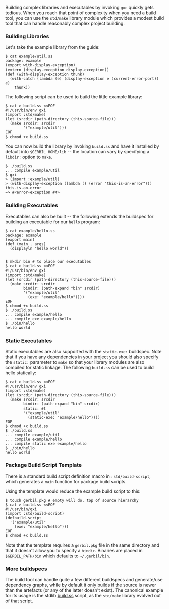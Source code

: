 Building complex libraries and executables by invoking `gxc` quickly gets
tedious. When you reach that point of complexity when you need a build tool,
you can use the `std/make` library module which provides a modest build tool
that can handle reasonably complex project building.

### Building Libraries
Let's take the example library from the guide:
```
$ cat example/util.ss
package: example
(export with-display-exception)
(extern (display-exception display-exception))
(def (with-display-exception thunk)
  (with-catch (lambda (e) (display-exception e (current-error-port)) e)
    thunk))
```

The following script can be used to build the little
example library:
```
$ cat > build.ss <<EOF
#!/usr/bin/env gxi
(import :std/make)
(let (srcdir (path-directory (this-source-file)))
  (make srcdir: srcdir
        '("example/util")))
EOF
$ chmod +x build.ss

```

You can now build the library by invoking `build.ss` and have it
installed by default into `$GERBIL_HOME/lib` -- the location can
vary by specifying a `libdir:` option to `make`.
```
$ ./build.ss
... compile example/util
$ gxi
> (import :example/util)
> (with-display-exception (lambda () (error "this-is-an-error")))
this-is-an-error
=> #<error-exception #4>
```

### Building Executables
Executables can also be built -- the following extends the buildspec
for building an executable for our `hello` program:
```
$ cat example/hello.ss
package: example
(export main)
(def (main . args)
  (displayln "hello world"))


$ mkdir bin # to place our executables
$ cat > build.ss <<EOF
#!/usr/bin/env gxi
(import :std/make)
(let (srcdir (path-directory (this-source-file)))
  (make srcdir: srcdir
        bindir: (path-expand "bin" srcdir)
        '("example/util"
          (exe: "example/hello"))))
EOF
$ chmod +x build.ss
$ ./build.ss
... compile example/hello
... compile exe example/hello
$ ./bin/hello
hello world
```

### Static Executables
Static executables are also supported with the `static-exe:` buildspec.
Note that if you have any dependencies in your project you should also
specify the `static:` parameter to `make` so that your library modules
are also compiled for static linkage.
The following `build.ss` can be used to build hello statically:
```
$ cat > build.ss <<EOF
#!/usr/bin/env gxi
(import :std/make)
(let (srcdir (path-directory (this-source-file)))
  (make srcdir: srcdir
        bindir: (path-expand "bin" srcdir)
        static: #t
        '("example/util"
          (static-exe: "example/hello"))))
EOF
$ chmod +x build.ss
$ ./build.ss
... compile example/util
... compile example/hello
... compile static exe example/hello
$ ./bin/hello
hello world

```

### Package Build Script Template

There is a standard build script definition macro in `:std/build-script`,
which generates a `main` function for package build scripts.

Using the template would reduce the example build script to this:
```
$ touch gerbil.pkg # empty will do, top of source hierarchy
$ cat > build.ss <<EOF
#!/usr/bin/gxi
(import :std/build-script)
(defbuild-script
  '("example/util"
    (exe: "example/hello")))
EOF
$ chmod +x build.ss
```

Note that the template requires a `gerbil.pkg` file in the same directory
and that it doesn't allow you to specify a `bindir`. Binaries are placed
in `$GERBIL_PATH/bin` which defaults to `~/.gerbil/bin`.

### More buildspecs
The build tool can handle quite a few different buildspecs and generate/use
dependency graphs, while by default it only builds if the source is
newer than the artefacts (or any of the latter doesn't exist).
The canonical example for its usage is the stdlib [build.ss](/vyzo/gerbil/blob/master/src/std/build.ss)
script, as the `std/make` library evolved out of that script.
